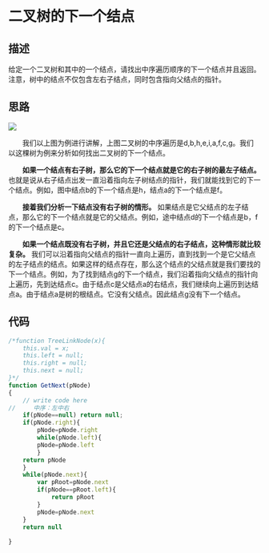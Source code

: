 # 二叉树的下一个结点


## 描述
给定一个二叉树和其中的一个结点，请找出中序遍历顺序的下一个结点并且返回。注意，树中的结点不仅包含左右子结点，同时包含指向父结点的指针。

## 思路

![](~@/sword-offer-by-JavaScript/02/06.png)

&ensp;&ensp;&ensp;&ensp;我们以上图为例进行讲解，上图二叉树的中序遍历是d,b,h,e,i,a,f,c,g。我们以这棵树为例来分析如何找出二叉树的下一个结点。

&ensp;&ensp;&ensp;&ensp;**如果一个结点有右子树，那么它的下一个结点就是它的右子树的最左子结点。** 也就是说从右子结点出发一直沿着指向左子树结点的指针，我们就能找到它的下一个结点。例如，图中结点b的下一个结点是h，结点a的下一个结点是f。

&ensp;&ensp;&ensp;&ensp;**接着我们分析一下结点没有右子树的情形。** 如果结点是它父结点的左子结点，那么它的下一个结点就是它的父结点。例如，途中结点d的下一个结点是b，f的下一个结点是c。

&ensp;&ensp;&ensp;&ensp;**如果一个结点既没有右子树，并且它还是父结点的右子结点，这种情形就比较复杂。** 我们可以沿着指向父结点的指针一直向上遍历，直到找到一个是它父结点的左子结点的结点。如果这样的结点存在，那么这个结点的父结点就是我们要找的下一个结点。例如，为了找到结点g的下一个结点，我们沿着指向父结点的指针向上遍历，先到达结点c。由于结点c是父结点a的右结点，我们继续向上遍历到达结点a。由于结点a是树的根结点。它没有父结点。因此结点g没有下一个结点。
## 代码
```javascript
/*function TreeLinkNode(x){
    this.val = x;
    this.left = null;
    this.right = null;
    this.next = null;
}*/
function GetNext(pNode)
{
    // write code here
//     中序：左中右
    if(pNode==null) return null;
    if(pNode.right){
        pNode=pNode.right
        while(pNode.left){
        pNode=pNode.left
        }
    return pNode
    }
    while(pNode.next){
        var pRoot=pNode.next
        if(pNode==pRoot.left){
            return pRoot
        }
        pNode=pNode.next
    }
    return null
    
}
```